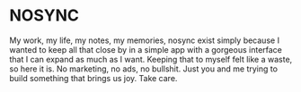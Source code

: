# NOSYNC

My work, my life, my notes, my memories, nosync exist simply because I wanted to keep all that close by in a simple app with a gorgeous interface that I can expand as much as I want. Keeping that to myself felt like a waste, so here it is. No marketing, no ads, no bullshit. Just you and me trying to build something that brings us joy. Take care.

